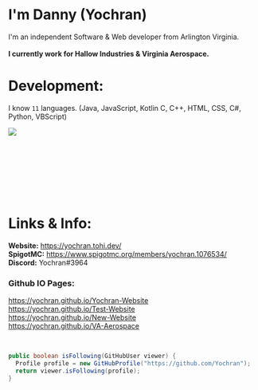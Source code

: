 # I'm Danny (Yochran)
I'm an independent Software & Web developer from Arlington Virginia.
</br>
</br>
**I currently work for Hallow Industries & Virginia Aerospace.**

# Development:
I know `11` languages. (Java, JavaScript, Kotlin C, C++, HTML, CSS, C#, Python, VBScript)

<a href="https://github.com/Yochran">
  <img align="left" src="https://github-readme-stats.vercel.app/api/top-langs/?username=Yochran&theme=dark&layout=compact&exclude_repo=vCores,MonsoonSMP,InvadedSoup,yoSSTool&langs_count=6"/>
</a>

</br>
  </br>
    </br>
      </br>
      </br>
    </br>
  </br>
</br>

# Links & Info:
**Website:** https://yochran.tohi.dev/
</br>
**SpigotMC:** https://www.spigotmc.org/members/yochran.1076534/
</br>
**Discord:** Yochran#3964
</br>
### Github IO Pages:
https://yochran.github.io/Yochran-Website
</br>
https://yochran.github.io/Test-Website
</br>
https://yochran.github.io/New-Website
</br>
https://yochran.github.io/VA-Aerospace

</br>

```java
public boolean isFollowing(GitHubUser viewer) {
  Profile profile = new GitHubProfile("https://github.com/Yochran");
  return viewer.isFollowing(profile);
}
```
